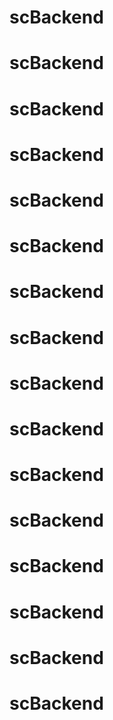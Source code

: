 # scBackend
# scBackend
# scBackend
# scBackend
# scBackend
# scBackend
# scBackend
# scBackend
# scBackend
# scBackend
# scBackend
# scBackend
# scBackend
# scBackend
# scBackend
# scBackend
